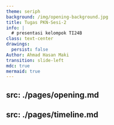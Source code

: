 ```yaml
---
theme: seriph
background: /img/opening-background.jpg
title: Tugas PKN-Sesi-2
info: |
  # presentasi kelompok TI24B
class: text-center
drawings:
  persist: false
Author: Ahmad Hasan Maki
transition: slide-left
mdc: true
mermaid: true
---
```


## src: ./pages/opening.md

## src: ./pages/timeline.md
